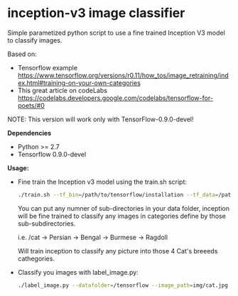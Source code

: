 # inception-v3 image classifier
Simple parametized python script to use a fine trained Inception V3 model to classify images.

Based on:
*  Tensorflow example https://www.tensorflow.org/versions/r0.11/how_tos/image_retraining/index.html#training-on-your-own-categories
*  This great article on codeLabs https://codelabs.developers.google.com/codelabs/tensorflow-for-poets/#0

NOTE: This version will work only with TensorFlow-0.9.0-devel!

<b>Dependencies</b>
* Python >= 2.7
* Tensorflow 0.9.0-devel

<b>Usage:</b>
* Fine train the Inception v3 model using the train.sh script:
   ```bash
   ./train.sh --tf_bin=/path/to/tensorflow/installation --tf_data=/path/to/images/data/folder.
   ```
   You can put any numner of sub-directories in your data folder, inception will be fine trained to classify
   any images in categories define by those sub-subdirectories.
   
   i.e.
   /cat
    -> Persian
    -> Bengal
    -> Burmese
    -> Ragdoll
   
   Will train inception to classify any picture into those 4 Cat's breeeds cathegories.

* Classify you images with label_image.py:
   ```bash
   ./label_image.py --datafolder=/tensorflow --image_path=img/cat.jpg
   ```
